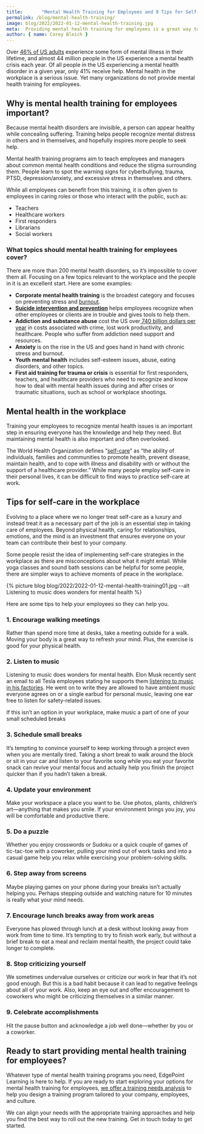 ```yaml
---
title:       "Mental Health Training for Employees and 9 Tips for Self-Care in the Workplace"
permalink: /blog/mental-health-training/
image: blog/2022/2022-01-12-mental-health-training.jpg
meta:  Providing mental health training for employees is a great way to set them up for success. Here are our best tips to help them flourish.
author: { name: Corey Bleich }
---
```


Over [46% of US adults](https://www.mentalhealthfirstaid.org/2019/02/5-surprising-mental-health-statistics) experience some form of mental illness in their lifetime, and almost 44 million people in the US experience a mental health crisis each year. Of all people in the US experiencing a mental health disorder in a given year, only 41% receive help. Mental health in the workplace is a serious issue. Yet many organizations do not provide mental health training for employees.

## Why is mental health training for employees important? 

Because mental health disorders are invisible, a person can appear healthy while concealing suffering. Training helps people recognize mental distress in others and in themselves, and hopefully inspires more people to seek help. 

Mental health training programs aim to teach employees and managers about common mental health conditions and reduce the stigma surrounding them. People learn to spot the warning signs for cyberbullying, trauma, PTSD, depression/anxiety, and excessive stress in themselves and others. 

While all employees can benefit from this training, it is often given to employees in caring roles or those who interact with the public, such as: 

* Teachers
* Healthcare workers
* First responders
* Librarians
* Social workers

### What topics should mental health training for employees cover?

There are more than 200 mental health disorders, so it’s impossible to cover them all. Focusing on a few topics relevant to the workplace and the people in it is an excellent start. Here are some examples:

* **Corporate mental health training** is the broadest category and focuses on preventing stress and [burnout](/blog/signs-of-burnout-at-work).
* **[Suicide intervention and prevention](/blog/suicide-prevention-training/)** helps employees recognize when other employees or clients are in trouble and gives tools to help them. 
* **Addiction and substance abuse** cost the US over[ 740 billion dollars per year](https://archives.drugabuse.gov/trends-statistics/costs-substance-abuse) in costs associated with crime, lost work productivity, and healthcare. People who suffer from addiction need support and resources.
* **Anxiety** is on the rise in the US and goes hand in hand with chronic stress and burnout.
* **Youth mental health** includes self-esteem issues, abuse, eating disorders, and other topics. 
* **First aid training for trauma or crisis** is essential for first responders, teachers, and healthcare providers who need to recognize and know how to deal with mental health issues during and after crises or traumatic situations, such as school or workplace shootings. 

## Mental health in the workplace

Training your employees to recognize mental health issues is an important step in ensuring everyone has the knowledge and help they need. But maintaining mental health is also important and often overlooked. 

The World Health Organization defines “[self-care](https://www.who.int/news-room/feature-stories/detail/what-do-we-mean-by-self-care)” as “the ability of individuals, families and communities to promote health, prevent disease, maintain health, and to cope with illness and disability with or without the support of a healthcare provider.” While many people employ self-care in their personal lives, it can be difficult to find ways to practice self-care at work.

## Tips for self-care in the workplace

Evolving to a place where we no longer treat self-care as a luxury and instead treat it as a necessary part of the job is an essential step in taking care of employees. Beyond physical health, caring for relationships, emotions, and the mind is an investment that ensures everyone on your team can contribute their best to your company.

Some people resist the idea of implementing self-care strategies in the workplace as there are misconceptions about what it might entail. While yoga classes and sound bath sessions can be helpful for some people, there are simpler ways to achieve moments of peace in the workplace.

{% picture blog blog/2022/2022-01-12-mental-health-training01.jpg --alt Listening to music does wonders for mental health %}

Here are some tips to help your employees so they can help you.

### 1. Encourage walking meetings 

Rather than spend more time at desks, take a meeting outside for a walk. Moving your body is a great way to refresh your mind. Plus, the exercise is good for your physical health. 

### 2. Listen to music

Listening to music does wonders for mental health. Elon Musk recently sent an email to all Tesla employees stating he supports them [listening to music in his factories](https://www.cnbc.com/2021/11/19/elon-musk-emails-at-tesla-in-october-2021-music-direct-orders.html). He went on to write they are allowed to have ambient music everyone agrees on or a single earbud for personal music, leaving one ear free to listen for safety-related issues. 

If this isn’t an option in your workplace, make music a part of one of your small scheduled breaks

### 3. Schedule small breaks

It’s tempting to convince yourself to keep working through a project even when you are mentally tired. Taking a short break to walk around the block or sit in your car and listen to your favorite song while you eat your favorite snack can revive your mental focus and actually help you finish the project quicker than if you hadn’t taken a break.

### 4. Update your environment

Make your workspace a place you want to be. Use photos, plants, children’s art—anything that makes you smile. If your environment brings you joy, you will be comfortable and productive there.

### 5. Do a puzzle

Whether you enjoy crosswords or Sudoku or a quick couple of games of tic-tac-toe with a coworker, pulling your mind out of work tasks and into a casual game help you relax while exercising your problem-solving skills.

### 6. Step away from screens

Maybe playing games on your phone during your breaks isn’t actually helping you. Perhaps stepping outside and watching nature for 10 minutes is really what your mind needs.

### 7. Encourage lunch breaks away from work areas

Everyone has plowed through lunch at a desk without looking away from work from time to time. It’s tempting to try to finish work early, but without a brief break to eat a meal and reclaim mental health, the project could take longer to complete.

### 8. Stop criticizing yourself

We sometimes undervalue ourselves or criticize our work in fear that it’s not good enough. But this is a bad habit because it can lead to negative feelings about all of your work. Also, keep an eye out and offer encouragement to coworkers who might be criticizing themselves in a similar manner.

### 9. Celebrate accomplishments

Hit the pause button and acknowledge a job well done—whether by you or a coworker.

## Ready to start providing mental health training for employees?

Whatever type of mental health training programs you need, EdgePoint Learning is here to help. If you are ready to start exploring your options for mental health training for employees, [we offer a training needs analysis](/blog/training-needs-analysis/) to help you design a training program tailored to your company, employees, and culture. 

We can align your needs with the appropriate training approaches and help you find the best way to roll out the new training. Get in touch today to get started. 
